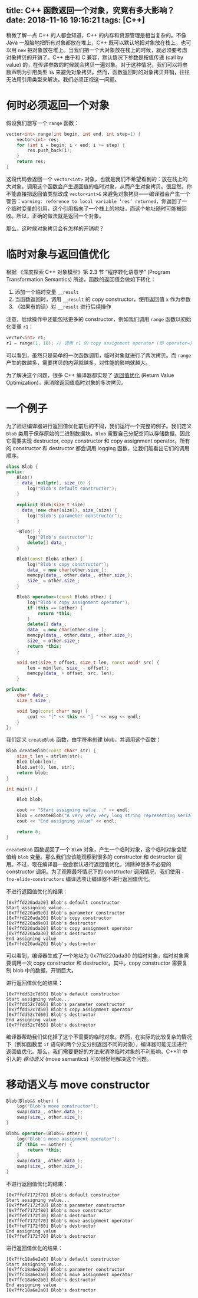 title: C++ 函数返回一个对象，究竟有多大影响？
date: 2018-11-16 19:16:21
tags: [C++]
---

稍微了解一点 C++ 的人都会知道，C++ 的内存和资源管理是相当复杂的。不像 Java 一股脑地把所有对象都放在堆上，C++ 既可以默认地把对象放在栈上，也可以用 `new` 把对象放在堆上。当我们把一个大对象放在栈上的时候，就必须要考虑对象拷贝的开销了。C++ 由于和 C 兼容，默认情况下参数是按值传递 (call by value) 的，在传递参数的时候就会拷贝一遍对象。对于这种情况，我们可以将参数声明为引用类型 `T&` 来避免对象拷贝。然而，函数返回时的对象拷贝开销，往往无法用引用类型来解决。我们必须正视这一问题。

# 何时必须返回一个对象

假设我们想写一个 `range` 函数：

```C++
vector<int> range(int begin, int end, int step=1) {
    vector<int> res;
    for (int i = begin; i < end; i += step) {
        res.push_back(i);
    }
    return res;
}
```

这段代码会返回一个 `vector<int>` 对象，也就是我们不希望看到的：放在栈上的大对象。调用这个函数会产生返回值的临时对象，从而产生对象拷贝。很显然，你不能直接把返回值类型改成 `vector<int>&` 来避免对象拷贝——编译器会产生一个警告：`warning: reference to local variable ‘res’ returned`，你返回了一个临时变量的引用，这个引用指向了一个栈上的地址，而这个地址随时可能被回收。所以，正确的做法就是返回一个对象。

那么，这时候对象拷贝会有怎样的开销呢？

# 临时对象与返回值优化

根据 《深度探索 C++ 对象模型》第 2.3 节 “程序转化语意学” (Program Transformation Semantics) 所述，函数的返回值会做如下转化：

1. 添加一个临时变量 `__result`
1. 当函数返回时，调用 `__result` 的 copy constructor，使用返回值 `x` 作为参数
1. （如果有的话）对 `__result` 进行后续操作

注意，后续操作中还能包括更多的 constructor，例如我们调用 `range` 函数以初始化变量 `r1`：

```C++
vector<int> r1;
r1 = range(1, 10); // 调用 r1 的 copy assignment operator (即 operator=)
```

可以看到，虽然只是简单的一次函数调用，临时对象就进行了两次拷贝。而 `range` 产生的数越多，需要拷贝的内容就越多，对性能的影响就越大。

为了解决这个问题，很多 C++ 编译器都实现了 [返回值优化][RVO] (Return Value Optimization)，来消除返回值临时对象的多次拷贝。

# 一个例子

为了验证编译器进行返回值优化前后的不同，我们运行一个完整的例子。我们定义 `Blob` 类用于保存原始的二进制数据块。`Blob` 需要自己分配空间以存储数据，因此它需要实现 destructor, copy constructor 和 copy assignment operator。所有的 constructor 和 destructor 都会调用 logging 函数，让我们能看出它们的调用顺序。

```C++
class Blob {
public:
    Blob()
    : data_(nullptr), size_(0) {
        log("Blob's default constructor");
    }

    explicit Blob(size_t size)
    : data_(new char[size]), size_(size) {
        log("Blob's parameter constructor");
    }

    ~Blob() {
        log("Blob's destructor");
        delete[] data_;
    }

    Blob(const Blob& other) {
        log("Blob's copy constructor");
        data_ = new char[other.size_];
        memcpy(data_, other.data_, other.size_);
        size_ = other.size_;
    }

    Blob& operator=(const Blob& other) {
        log("Blob's copy assignment operator");
        if (this == &other) {
            return *this;
        }
        delete[] data_;
        data_ = new char[other.size_];
        memcpy(data_, other.data_, other.size_);
        size_ = other.size_;
        return *this;
    }

    void set(size_t offset, size_t len, const void* src) {
        len = min(len, size_ - offset);
        memcpy(data_ + offset, src, len);
    }

private:
    char* data_;
    size_t size_;

    void log(const char* msg) {
        cout << "[" << this << "] " << msg << endl;
    }
};
```

我们定义 `createBlob` 函数，由字符串创建 blob，并调用这个函数：

```C++
Blob createBlob(const char* str) {
    size_t len = strlen(str);
    Blob blob(len);
    blob.set(0, len, str);
    return blob;
}

int main() {

    Blob blob;

    cout << "Start assigning value..." << endl;
    blob = createBlob("A very very very long string representing serialized data");
    cout << "End assigning value" << endl;

    return 0;
}
```

`createBlob` 函数返回了一个 `Blob` 对象，产生一个临时对象，这个临时对象会赋值给 `blob` 变量。那么我们应该能观察到很多的 constructor 和 destructor 调用。不过，现在编译器一般会默认进行返回值优化，消除掉很多不必要的 constructor 调用。为了观察最坏情况下的 constructor 调用情况，我们使用 `-fno-elide-constructors` 编译选项让编译器不进行返回值优化。

不进行返回值优化的结果：

```
[0x7ffd220ada20] Blob's default constructor
Start assigning value...
[0x7ffd220ad9e0] Blob's parameter constructor
[0x7ffd220ada30] Blob's copy constructor
[0x7ffd220ad9e0] Blob's destructor
[0x7ffd220ada20] Blob's copy assignment operator
[0x7ffd220ada30] Blob's destructor
End assigning value
[0x7ffd220ada20] Blob's destructor
```

可以看到，编译器生成了一个地址为 0x7ffd220ada30 的临时对象，临时对象需要调用一次 copy constructor 和 destructor。其中，copy constructor 需要复制 blob 中的数据，开销巨大。

进行返回值优化的结果：

```
[0x7ffdd52c7d50] Blob's default constructor
Start assigning value...
[0x7ffdd52c7d60] Blob's parameter constructor
[0x7ffdd52c7d50] Blob's copy assignment operator
[0x7ffdd52c7d60] Blob's destructor
End assigning value
[0x7ffdd52c7d50] Blob's destructor
```

编译器帮助我们优化掉了这个不需要的临时对象。然而，在实际的比较复杂的情况下（例如函数里 `if` 语句的两个分支分别返回不同的对象），编译器可能无法进行返回值优化。那么，我们需要更好的方法来消除临时对象的不利影响。C++11 中引入的 _移动语义_ (move semantics) 可以很好地解决这个问题。

# 移动语义与 move constructor

```C++
Blob(Blob&& other) {
    log("Blob's move constructor");
    swap(data_, other.data_);
    swap(size_, other.size_);
}

Blob& operator=(Blob&& other) {
    log("Blob's move assignment operator");
    if (this == &other) {
        return *this;
    }
    swap(data_, other.data_);
    swap(size_, other.size_);
}
```

不进行返回值优化的结果：

```
[0x7ffef7172f70] Blob's default constructor
Start assigning value...
[0x7ffef7172f30] Blob's parameter constructor
[0x7ffef7172f80] Blob's move constructor
[0x7ffef7172f30] Blob's destructor
[0x7ffef7172f70] Blob's move assignment operator
[0x7ffef7172f80] Blob's destructor
End assigning value
[0x7ffef7172f70] Blob's destructor
```

进行返回值优化的结果：

```
[0x7ffc18a6e2a0] Blob's default constructor
Start assigning value...
[0x7ffc18a6e2b0] Blob's parameter constructor
[0x7ffc18a6e2a0] Blob's move assignment operator
[0x7ffc18a6e2b0] Blob's destructor
End assigning value
[0x7ffc18a6e2a0] Blob's destructor
```

[RVO]: https://en.wikipedia.org/wiki/Copy_elision#Return_value_optimization
